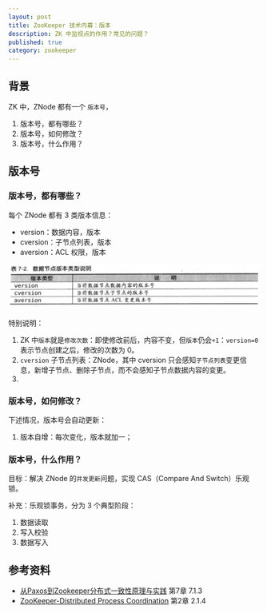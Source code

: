 ```yaml
---
layout: post
title: ZooKeeper 技术内幕：版本
description: ZK 中监视点的作用？常见的问题？
published: true
category: zookeeper
---
```


## 背景

ZK 中，ZNode 都有一个 `版本号`，

1. 版本号，都有哪些？
2. 版本号，如何修改？
3. 版本号，什么作用？

## 版本号

### 版本号，都有哪些？

每个 ZNode 都有 3 类版本信息：

* version：数据内容，版本
* cversion：子节点列表，版本
* aversion：ACL 权限，版本

![](/images/zookeeper/zk-znode-version.png)

特别说明：

1. ZK 中`版本`就是`修改次数`：即使修改前后，内容不变，但`版本`仍会`+1`：`version=0` 表示节点创建之后，修改的次数为 0。
2. `cversion` 子节点列表：ZNode，其中 cversion 只会感知`子节点列表`变更信息，新增子节点、删除子节点，而不会感知子节点数据内容的变更。
3. 


### 版本号，如何修改？

下述情况，版本号会自动更新：

1. 版本自增：每次变化，版本就加一；


### 版本号，什么作用？

目标：解决 ZNode 的`并发更新`问题，实现 CAS（Compare And Switch）乐观锁。

补充：乐观锁事务，分为 3 个典型阶段：

1. 数据读取
2. 写入校验
3. 数据写入

## 参考资料

* [从Paxos到Zookeeper分布式一致性原理与实践] 第7章 7.1.3
* [ZooKeeper-Distributed Process Coordination] 第2章 2.1.4








[NingG]:    http://ningg.github.com  "NingG"
[从Paxos到Zookeeper分布式一致性原理与实践]:	https://book.douban.com/subject/26292004/
[ZooKeeper-Distributed Process Coordination]:    http://shop.oreilly.com/product/0636920028901.do










